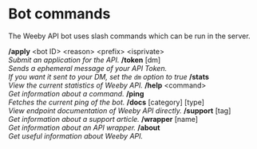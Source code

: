 # Bot commands
The Weeby API bot uses slash commands which can be run in the server.

<DiscordMessages>
    <DiscordMessage profile="bot">
        <template #interactions>
			<DiscordInteraction
				profile="user"
				:command="true"
			>apply</DiscordInteraction>
		</template>
        <strong>/apply</strong> &lt;bot ID&gt; &lt;reason&gt; &lt;prefix&gt; &lt;isprivate&gt;<br>
        <i>Submit an application for the API.</i>
    </DiscordMessage>
    <DiscordMessage profile="bot">
        <template #interactions>
			<DiscordInteraction
				profile="user"
				:command="true"
			>token</DiscordInteraction>
		</template>
        <strong>/token</strong> [dm] <br>
        <i>Sends a ephemeral message of your API Token. <br>
        If you want it sent to your DM, set the <code>dm</code> option to true</i>
    </DiscordMessage>
    <DiscordMessage profile="bot">
        <template #interactions>
			<DiscordInteraction
				profile="user"
				:command="true"
			>stats</DiscordInteraction>
		</template>
        <strong>/stats</strong> <br>
        <i>View the current statistics of Weeby API.</i>
    </DiscordMessage>
    <DiscordMessage profile="bot">
        <template #interactions>
			<DiscordInteraction
				profile="user"
				:command="true"
			>help</DiscordInteraction>
		</template>
        <strong>/help</strong> &lt;command&gt; <br>
        <i>Get information about a command.</i>
    </DiscordMessage>
    <DiscordMessage profile="bot">
        <template #interactions>
			<DiscordInteraction
				profile="user"
				:command="true"
			>ping</DiscordInteraction>
		</template>
        <strong>/ping</strong> <br>
        <i>Fetches the current ping of the bot.</i>
    </DiscordMessage>
    <DiscordMessage profile="bot">
        <template #interactions>
			<DiscordInteraction
				profile="user"
				:command="true"
			>docs</DiscordInteraction>
		</template>
        <strong>/docs</strong> [category] [type] <br>
        <i>View endpoint documentation of Weeby API directly.</i>
    </DiscordMessage>
    <DiscordMessage profile="bot">
        <template #interactions>
			<DiscordInteraction
				profile="user"
				:command="true"
			>support</DiscordInteraction>
		</template>
        <strong>/support</strong> [tag] <br>
        <i>Get information about a support article.</i>
    </DiscordMessage>
    <DiscordMessage profile="bot">
        <template #interactions>
			<DiscordInteraction
				profile="user"
				:command="true"
			>wrapper</DiscordInteraction>
		</template>
        <strong>/wrapper</strong> [name] <br>
        <i>Get information about an API wrapper.</i>
    </DiscordMessage>
    <DiscordMessage profile="bot">
        <template #interactions>
			<DiscordInteraction
				profile="user"
				:command="true"
			>about</DiscordInteraction>
		</template>
        <strong>/about</strong> <br>
        <i>Get useful information about Weeby API.</i>
    </DiscordMessage>
</DiscordMessages>
